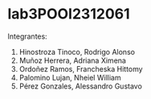 # lab3POOI2312061
Integrantes:
1. Hinostroza Tinoco, Rodrigo Alonso
2. Muñoz Herrera, Adriana Ximena
3. Ordoñez Ramos, Francheska Hittomy
4. Palomino Lujan, Nheiel William
5. Pérez Gonzales, Alessandro Gustavo
